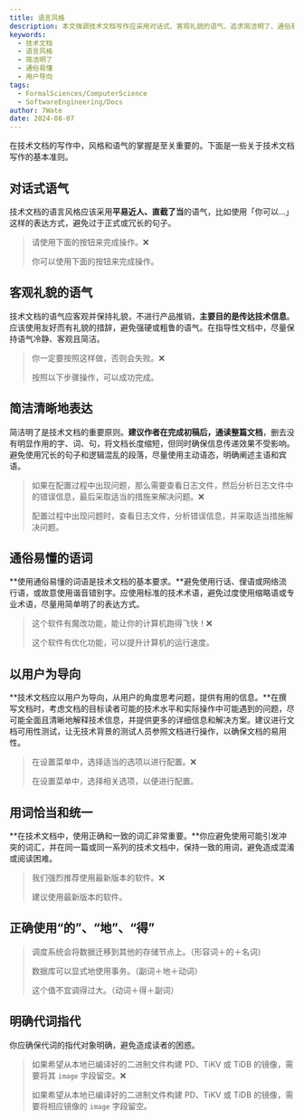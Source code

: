 ```yaml
---
title: 语言风格
description: 本文强调技术文档写作应采用对话式、客观礼貌的语气，追求简洁明了、通俗易懂的表达，以用户为导向，并确保用词恰当、统一，正确使用“的”、“地”、“得”，明确代词指代，以提高文档的易用性和清晰度。
keywords:
  - 技术文档
  - 语言风格
  - 简洁明了
  - 通俗易懂
  - 用户导向
tags:
  - FormalSciences/ComputerScience
  - SoftwareEngineering/Docs
author: 7Wate
date: 2024-08-07
---
```


在技术文档的写作中，风格和语气的掌握是至关重要的。下面是一些关于技术文档写作的基本准则。

## 对话式语气

技术文档的语言风格应该采用**平易近人、直截了当**的语气，比如使用「你可以…」这样的表达方式，避免过于正式或冗长的句子。

> 请使用下面的按钮来完成操作。❌
>
> 你可以使用下面的按钮来完成操作。

## 客观礼貌的语气

技术文档的语气应客观并保持礼貌，不进行产品推销，**主要目的是传达技术信息**。应该使用友好而有礼貌的措辞，避免强硬或粗鲁的语气。在指导性文档中，尽量保持语气冷静、客观且简洁。

> 你一定要按照这样做，否则会失败。❌
>
> 按照以下步骤操作，可以成功完成。

## 简洁清晰地表达

简洁明了是技术文档的重要原则。**建议作者在完成初稿后，通读整篇文档**，删去没有明显作用的字、词、句，将文档长度缩短，但同时确保信息传递效果不受影响。避免使用冗长的句子和逻辑混乱的段落，尽量使用主动语态，明确阐述主语和宾语。

> 如果在配置过程中出现问题，那么需要查看日志文件，然后分析日志文件中的错误信息，最后采取适当的措施来解决问题。❌
>
> 配置过程中出现问题时，查看日志文件，分析错误信息，并采取适当措施解决问题。

## 通俗易懂的语词

**使用通俗易懂的词语是技术文档的基本要求。**避免使用行话、俚语或网络流行语，或故意使用谐音错别字。应使用标准的技术术语，避免过度使用缩略语或专业术语，尽量用简单明了的表达方式。

> 这个软件有魔改功能，能让你的计算机跑得飞快！❌
>
> 这个软件有优化功能，可以提升计算机的运行速度。

## 以用户为导向

**技术文档应以用户为导向，从用户的角度思考问题，提供有用的信息。**在撰写文档时，考虑文档的目标读者可能的技术水平和实际操作中可能遇到的问题，尽可能全面且清晰地解释技术信息，并提供更多的详细信息和解决方案。建议进行文档可用性测试，让无技术背景的测试人员参照文档进行操作，以确保文档的易用性。

> 在设置菜单中，选择适当的选项以进行配置。❌
>
> 在设置菜单中，选择相关选项，以便进行配置。

## 用词恰当和统一

**在技术文档中，使用正确和一致的词汇非常重要。**你应避免使用可能引发冲突的词汇，并在同一篇或同一系列的技术文档中，保持一致的用词，避免造成混淆或阅读困难。

> 我们强烈推荐使用最新版本的软件。❌
>
> 建议使用最新版本的软件。

## 正确使用“的”、“地”、“得”

> 调度系统会将数据迁移到其他的存储节点上。（形容词＋的＋名词）
>
> 数据库可以显式地使用事务。（副词＋地＋动词）
>
> 这个值不宜调得过大。（动词＋得＋副词）

## 明确代词指代

你应确保代词的指代对象明确，避免造成读者的困惑。

> 如果希望从本地已编译好的二进制文件构建 PD、TiKV 或 TiDB 的镜像，需要将其 `image` 字段留空。❌
>
> 如果希望从本地已编译好的二进制文件构建 PD、TiKV 或 TiDB 的镜像，需要将相应镜像的 `image` 字段留空。
